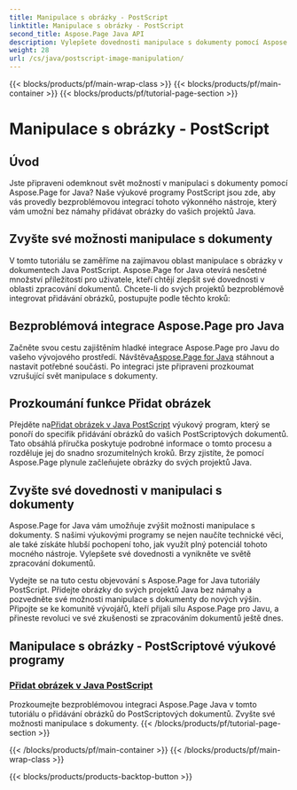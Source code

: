 ```yaml
---
title: Manipulace s obrázky - PostScript
linktitle: Manipulace s obrázky - PostScript
second_title: Aspose.Page Java API
description: Vylepšete dovednosti manipulace s dokumenty pomocí Aspose.Page pro Java. Ponořte se do našich výukových programů PostScript, naučte se přidávat obrázky v Javě a rozšiřte možnosti svých dokumentů.
weight: 28
url: /cs/java/postscript-image-manipulation/
---
```


{{< blocks/products/pf/main-wrap-class >}}
{{< blocks/products/pf/main-container >}}
{{< blocks/products/pf/tutorial-page-section >}}

# Manipulace s obrázky - PostScript


## Úvod

Jste připraveni odemknout svět možností v manipulaci s dokumenty pomocí Aspose.Page for Java? Naše výukové programy PostScript jsou zde, aby vás provedly bezproblémovou integrací tohoto výkonného nástroje, který vám umožní bez námahy přidávat obrázky do vašich projektů Java.

## Zvyšte své možnosti manipulace s dokumenty

V tomto tutoriálu se zaměříme na zajímavou oblast manipulace s obrázky v dokumentech Java PostScript. Aspose.Page for Java otevírá nesčetné množství příležitostí pro uživatele, kteří chtějí zlepšit své dovednosti v oblasti zpracování dokumentů. Chcete-li do svých projektů bezproblémově integrovat přidávání obrázků, postupujte podle těchto kroků:

## Bezproblémová integrace Aspose.Page pro Java

 Začněte svou cestu zajištěním hladké integrace Aspose.Page pro Javu do vašeho vývojového prostředí. Návštěva[Aspose.Page for Java](https://products.aspose.com/page/java) stáhnout a nastavit potřebné součásti. Po integraci jste připraveni prozkoumat vzrušující svět manipulace s dokumenty.

## Prozkoumání funkce Přidat obrázek

 Přejděte na[Přidat obrázek v Java PostScript](./add-image/) výukový program, který se ponoří do specifik přidávání obrázků do vašich PostScriptových dokumentů. Tato obsáhlá příručka poskytuje podrobné informace o tomto procesu a rozděluje jej do snadno srozumitelných kroků. Brzy zjistíte, že pomocí Aspose.Page plynule začleňujete obrázky do svých projektů Java.

## Zvyšte své dovednosti v manipulaci s dokumenty

Aspose.Page for Java vám umožňuje zvýšit možnosti manipulace s dokumenty. S našimi výukovými programy se nejen naučíte technické věci, ale také získáte hlubší pochopení toho, jak využít plný potenciál tohoto mocného nástroje. Vylepšete své dovednosti a vynikněte ve světě zpracování dokumentů.

Vydejte se na tuto cestu objevování s Aspose.Page for Java tutoriály PostScript. Přidejte obrázky do svých projektů Java bez námahy a pozvedněte své možnosti manipulace s dokumenty do nových výšin. Připojte se ke komunitě vývojářů, kteří přijali sílu Aspose.Page pro Javu, a přineste revoluci ve své zkušenosti se zpracováním dokumentů ještě dnes.
## Manipulace s obrázky - PostScriptové výukové programy
### [Přidat obrázek v Java PostScript](./add-image/)
Prozkoumejte bezproblémovou integraci Aspose.Page Java v tomto tutoriálu o přidávání obrázků do PostScriptových dokumentů. Zvyšte své možnosti manipulace s dokumenty.
{{< /blocks/products/pf/tutorial-page-section >}}

{{< /blocks/products/pf/main-container >}}
{{< /blocks/products/pf/main-wrap-class >}}

{{< blocks/products/products-backtop-button >}}

